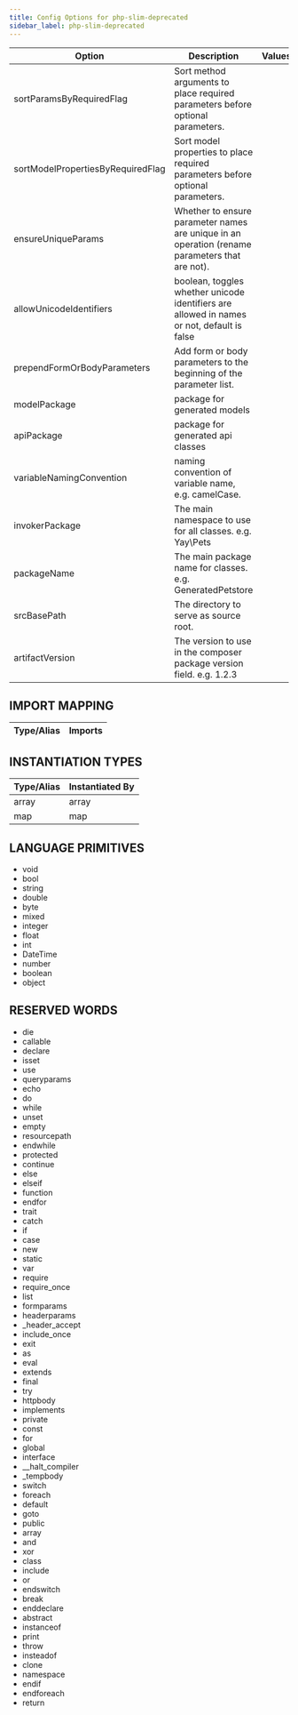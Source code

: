 ```yaml
---
title: Config Options for php-slim-deprecated
sidebar_label: php-slim-deprecated
---
```


| Option | Description | Values | Default |
| ------ | ----------- | ------ | ------- |
|sortParamsByRequiredFlag|Sort method arguments to place required parameters before optional parameters.| |true|
|sortModelPropertiesByRequiredFlag|Sort model properties to place required parameters before optional parameters.| |true|
|ensureUniqueParams|Whether to ensure parameter names are unique in an operation (rename parameters that are not).| |true|
|allowUnicodeIdentifiers|boolean, toggles whether unicode identifiers are allowed in names or not, default is false| |false|
|prependFormOrBodyParameters|Add form or body parameters to the beginning of the parameter list.| |false|
|modelPackage|package for generated models| |null|
|apiPackage|package for generated api classes| |null|
|variableNamingConvention|naming convention of variable name, e.g. camelCase.| |camelCase|
|invokerPackage|The main namespace to use for all classes. e.g. Yay\Pets| |null|
|packageName|The main package name for classes. e.g. GeneratedPetstore| |null|
|srcBasePath|The directory to serve as source root.| |null|
|artifactVersion|The version to use in the composer package version field. e.g. 1.2.3| |null|

## IMPORT MAPPING

| Type/Alias | Imports |
| ---------- | ------- |


## INSTANTIATION TYPES

| Type/Alias | Instantiated By |
| ---------- | --------------- |
|array|array|
|map|map|


## LANGUAGE PRIMITIVES

<ul data-columns="2" style="list-style-type: disc;-webkit-columns:2;-moz-columns:2;columns:2;-moz-column-fill:auto;column-fill:auto"><li>void</li>
<li>bool</li>
<li>string</li>
<li>double</li>
<li>byte</li>
<li>mixed</li>
<li>integer</li>
<li>float</li>
<li>int</li>
<li>DateTime</li>
<li>number</li>
<li>boolean</li>
<li>object</li>
</ul>

## RESERVED WORDS

<ul data-columns="2" style="list-style-type: disc;-webkit-columns:2;-moz-columns:2;columns:2;-moz-column-fill:auto;column-fill:auto"><li>die</li>
<li>callable</li>
<li>declare</li>
<li>isset</li>
<li>use</li>
<li>queryparams</li>
<li>echo</li>
<li>do</li>
<li>while</li>
<li>unset</li>
<li>empty</li>
<li>resourcepath</li>
<li>endwhile</li>
<li>protected</li>
<li>continue</li>
<li>else</li>
<li>elseif</li>
<li>function</li>
<li>endfor</li>
<li>trait</li>
<li>catch</li>
<li>if</li>
<li>case</li>
<li>new</li>
<li>static</li>
<li>var</li>
<li>require</li>
<li>require_once</li>
<li>list</li>
<li>formparams</li>
<li>headerparams</li>
<li>_header_accept</li>
<li>include_once</li>
<li>exit</li>
<li>as</li>
<li>eval</li>
<li>extends</li>
<li>final</li>
<li>try</li>
<li>httpbody</li>
<li>implements</li>
<li>private</li>
<li>const</li>
<li>for</li>
<li>global</li>
<li>interface</li>
<li>__halt_compiler</li>
<li>_tempbody</li>
<li>switch</li>
<li>foreach</li>
<li>default</li>
<li>goto</li>
<li>public</li>
<li>array</li>
<li>and</li>
<li>xor</li>
<li>class</li>
<li>include</li>
<li>or</li>
<li>endswitch</li>
<li>break</li>
<li>enddeclare</li>
<li>abstract</li>
<li>instanceof</li>
<li>print</li>
<li>throw</li>
<li>insteadof</li>
<li>clone</li>
<li>namespace</li>
<li>endif</li>
<li>endforeach</li>
<li>return</li>
</ul>
